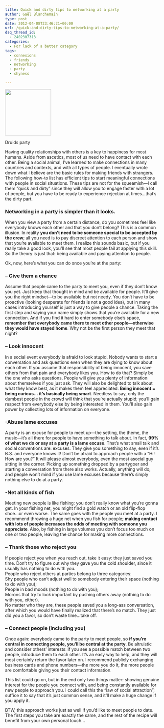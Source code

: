 ```yaml
---
title: Quick and dirty tips to networking at a party
author: Gaël Blanchemain
type: post
date: 2012-04-08T23:46:21+00:00
url: /quick-and-dirty-tips-to-networking-at-a-party/
dsq_thread_id:
  - 2402307313
categories:
  - For lack of a better category
tags:
  - connexions
  - friends
  - networking
  - party
  - shyness

---
```

<div id="attachment_1089" style="width: 160px" class="wp-caption alignleft">
  <a href="http://www.gr0wing.com/quick-and-dirty-tips-to-networking-at-a-party/druids_stonehenge/" rel="attachment wp-att-1089"><img aria-describedby="caption-attachment-1089" class="size-thumbnail wp-image-1089" title="druids_stonehenge" src="http://www.gr0wing.com/wp-content/uploads/2012/04/druids_stonehenge-150x150.jpg" alt="" width="150" height="150" /></a>
  
  <p id="caption-attachment-1089" class="wp-caption-text">
    Druids party
  </p>
</div>

Having quality relationships with others is a key to happiness for most humans. Aside from ascetics, most of us need to have contact with each other. Being a social animal, I&#8217;ve learned to make connections in many countries and contexts, and with all types of people. I eventually wrote down what I believe are the basic rules for making friends with strangers. The following how-to list has efficient tips to start meaningful connections with people in social situations. These tips are not for the squeamish—I call them &#8220;quick and dirty&#8221; since they will allow you to engage faster with a lot of people, but you have to be ready to experience rejection at times…that&#8217;s the dirty part.<!--more-->

### Networking in a party is simpler than it looks.

When you view a party from a certain distance, do you sometimes feel like everybody knows each other and that you don&#8217;t belong? This is a common illusion. In reality **you don&#8217;t need to be someone special to be accepted by the crew**; all you need is to pay discreet attention to each person and show that you&#8217;re available to meet them. I realize this sounds basic, but if you really take a good look, you&#8217;ll see that most people fail at applying this skill. So the theory is just that: being available and paying attention to people.

Ok, now, here&#8217;s what you can do once you&#8217;re at the party:

### &#8211; Give them a chance

Assume that people came to the party to meet you, even if they don&#8217;t know you yet. Just keep that thought in mind and be available for people. It&#8217;ll give you the right mindset—to be available but not needy. You don&#8217;t have to be proactive (looking desperate for friends is not a good idea), but in many cases introducing yourself is just a way to give people a chance. Taking the first step and saying your name simply shows that you&#8217;re available for a new connection. And if you find it hard to enter somebody else’s space, **remember that everybody came there to meet other people—otherwise they would have stayed home**. Why not be the first person they meet that night?

### &#8211; Look innocent

In a social event everybody is afraid to look stupid. Nobody wants to start a conversation and ask questions even when they are dying to know about each other. If you assume that responsibility of being innocent, you save others from that pain and everybody likes you. How to do that? Simply be the one who asks questions. People will give you plenty of information about themselves if you just ask. They will also be delighted to talk about what they know best, as it makes them feel appreciated. **Being innocent = being curious… it&#8217;s basically being smart**. Needless to say, only the dumbest people in the crowd will think that you&#8217;re actually stupid; you’ll gain respect from everybody else by being interested in them. You&#8217;ll also gain power by collecting lots of information on everyone.

### -Abuse lame excuses

A party is an excuse for people to meet up—the setting, the theme, the music—it&#8217;s all there for people to have something to talk about. In fact, **99% of what we do or say at a party is a lame excuse**. That&#8217;s what small talk and social conventions are: excuses. They give you something to say, even if it’s B.S. and everyone knows it! Don’t be afraid to approach people with a &#8220;Hi! How are you?&#8221; It will please almost everybody, even the most asocial guy sitting in the corner. Picking up something dropped by a partygoer and starting a conversation from there also works. Actually, anything will do, and people won&#8217;t mind if you use lame excuses because there&#8217;s simply nothing else to do at a party.

### -Net all kinds of fish

Meeting new people is like fishing: you don&#8217;t really know what you&#8217;re gonna get. In your fishing net, you might find a gold watch or an old flip-flop shoe…or even worse. The same goes with the people you meet at a party. I recommend throwing a huge net when you fish for people; **making contact with lots of people increases the odds of meeting with someone you appreciate**. Also, by fishing in large volumes you don&#8217;t focus too much on one or two people, leaving the chance for making more connections.

### &#8211; Thank those who reject you

If people reject you when you reach out, take it easy: they just saved you time. Don&#8217;t try to figure out why they gave you the cold shoulder, since it usually has nothing to do with you.  
People who reject others at parties belong to three categories:  
Shy people who can&#8217;t adjust well to somebody entering their space (nothing to do with you);  
People in bad moods (nothing to do with you);  
Morons that try to look important by pushing others away (nothing to do with you, either).  
No matter who they are, these people saved you a long-ass conversation, after which you would have finally realized that there&#8217;s no match. They just did you a favor, so don&#8217;t waste time…take off.

### &#8211; Connect people (including you)

Once again: everybody came to the party to meet people, so **if you&#8217;re central in connecting people, you&#8217;ll be central at the party**. Be altruistic and consider others’ interests: if you see a possible match between two people, introduce them to each other. It’s an easy way to help, and they will most certainly return the favor later on. I recommend publicly exchanging business cards and phone numbers—the more you do it, the more people are comfortable giving you their contact information.

This list could go on, but in the end only two things matter: showing genuine interest for the people you connect with, and being constantly available for new people to approach you. I could call this the &#8220;law of social attraction&#8221;; suffice it to say that it&#8217;s just common sense, and it&#8217;ll make a huge change if you apply it.

BTW, this approach works just as well if you&#8217;d like to meet people to date. The first steps you take are exactly the same, and the rest of the recipe will benefit from your own personal touch&#8230;